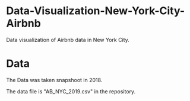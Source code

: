 # Data-Visualization-New-York-City-Airbnb

Data visualization of Airbnb data in New York City. 


# Data
The Data was taken snapshoot in 2018.

The data file is "AB_NYC_2019.csv" in the repository.



